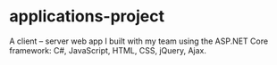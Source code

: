 # applications-project
A client – server web app I built with my team using the ASP.NET Core framework: C#, JavaScript, HTML, CSS, jQuery, Ajax.
